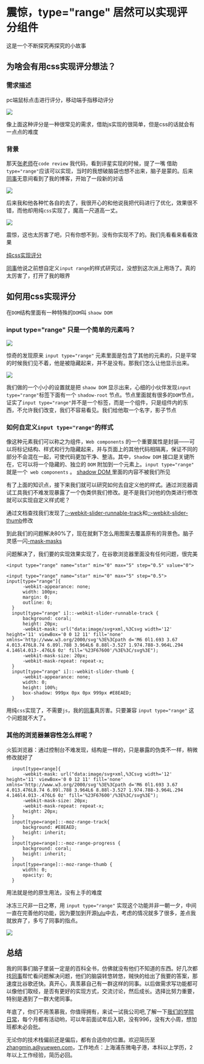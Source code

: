 # 震惊，type="range" 居然可以实现评分组件
这是一个不断探究再探究的小故事
## 为啥会有用css实现评分想法？
### 需求描述
pc端鼠标点击进行评分，移动端手指移动评分

<img src="./star.gif">

像上面这种评分是一种很常见的需求，借助js实现的很简单，但是css的话就会有一点点的难度

### 背景 
那天[张老师](https://www.zhangxinxu.com/wordpress/)在`code review` 我代码，看到评星实现的时候，提了一嘴 借助`type="range"`应该可以实现，当时的我想破脑袋也想不出来，脑子是蒙的。后来[同事](https://github.com/XboxYan)无意间看到了我的博客，开始了一段新的对话

<img src="./1.png">

后来我和他各种忙各自的去了，我很开心的和他说我把代码进行了优化，效果很不错，而他却用纯`css`实现了，魔高一尺道高一丈。

<img src="./2.png">

震惊，这也太厉害了吧，只有你想不到，没有你实现不了的。我们先看看来看看效果

[纯css实现评分](https://codepen.io/qingchuang/pen/jOMmQab)

[同事](https://github.com/XboxYan)他说之前想自定义`input range`的样式研究过，没想到这次派上用场了。真的太厉害了，打开了我的眼界


## 如何用css实现评分
在`DOM`结构里面有一种特殊的`DOM`叫 `shaow DOM`
### input type="range" 只是一个简单的元素吗？

<img src="./3.png">

惊奇的发现原来 `input type="range"` 元素里面是包含了其他的元素的，只是平常的时候我们见不着，他是被隐藏起来，并不是没有。那我们怎么让他显示出来。

<img src="./4.png">

我们做的一个小小的设置就是把 `shaow DOM` 显示出来，心细的小伙伴发现`input type="range"`标签下面有一个 `shadow-root`  节点。节点里面就有很多的`DOM`节点，证实了`input type="range"`并不是一个标签，而是一个组件，只是组件内的东西，不允许我们改变，我们不容易看见。我们给他取一个名字，影子节点

### 如何自定义`input type="range"`的样式
像这种元素我们可以称之为组件，`Web components` 的一个重要属性是封装——可以将标记结构、样式和行为隐藏起来，并与页面上的其他代码相隔离，保证不同的部分不会混在一起，可使代码更加干净、整洁。其中，`Shadow DOM` 接口是关键所在，它可以将一个隐藏的、独立的 `DOM` 附加到一个元素上。`input type="range"` 就是一个` web components` 。
[ shadow DOM ](https://developer.mozilla.org/zh-CN/docs/Web/Web_Components/Using_shadow_DOM)里面的内容不被我们所见

有了上面的知识点，接下来我们就可以研究如何去自定义他的样式。通过浏览器调试工具我们不难发现暴露了一个伪类供我们修改。是不是我们对他的伪类进行修改就可以实现自定义样式呢？

通过文档查找我们发现了[::-webkit-slider-runnable-track](https://developer.mozilla.org/zh-CN/docs/Web/CSS/::-webkit-slider-runnable-track)和[::-webkit-slider-thumb](https://developer.mozilla.org/zh-CN/docs/Web/CSS/::-webkit-slider-thumb)修改

到此我们的问题解决80%了，现在就剩下怎么用图案去覆盖原有的背景色。脑子灵感一闪[-mask-masks](https://www.zhangxinxu.com/wordpress/2017/11/css-css3-mask-masks/)

问题解决了，我们要的实现效果实现了，在谷歌浏览器里面没有任何问题，很完美

```
<input type="range" name="star" min="0" max="5" step="0.5" value="0">

<input type="range" name="star" min="0" max="5" step="0.5">
input[type="range"]{
      -webkit-appearance: none;
      width: 100px;
      margin: 0;
      outline: 0;
  }
  input[type="range" i]::-webkit-slider-runnable-track {
      background: coral;
      height: 20px;
      -webkit-mask: url("data:image/svg+xml,%3Csvg width='12' height='11' viewBox='0 0 12 11' fill='none' xmlns='http://www.w3.org/2000/svg'%3E%3Cpath d='M6 0l1.693 3.67 4.013.476L8.74 6.89l.788 3.964L6 8.88l-3.527 1.974.788-3.964L.294 4.146l4.013-.476L6 0z' fill='%23F67600'/%3E%3C/svg%3E");
      -webkit-mask-size: 20px;
      -webkit-mask-repeat: repeat-x;
  }
  input[type="range" i]::-webkit-slider-thumb {
      -webkit-appearance: none;
      width: 0;
      height: 100%;
      box-shadow: 999px 0px 0px 999px #E8EAED;
  }
```

用纯`css`实现了，不需要`js`，我的[同事](https://github.com/XboxYan)真厉害。只要兼容 `input type="range"` 这个问题就不大了。

### 其他的浏览器兼容性怎么样呢？
火狐浏览器：通过控制台不难发现，结构是一样的，只是暴露的伪类不一样，稍微修改就好了

```
  input[type=range]{
      -webkit-mask: url("data:image/svg+xml,%3Csvg width='12' height='11' viewBox='0 0 12 11' fill='none' xmlns='http://www.w3.org/2000/svg'%3E%3Cpath d='M6 0l1.693 3.67 4.013.476L8.74 6.89l.788 3.964L6 8.88l-3.527 1.974.788-3.964L.294 4.146l4.013-.476L6 0z' fill='%23F67600'/%3E%3C/svg%3E");
      -webkit-mask-size: 20px;
      -webkit-mask-repeat: repeat-x;
      height: 20px;
  }
  input[type=range]::-moz-range-track{
      background: #E8EAED;
      height: inherit;
  }
  input[type=range]::-moz-range-progress {
      background: coral;
      height: inherit;
  }
  input[type=range]::-moz-range-thumb {
      width: 0;
      opacity: 0;
  }
```

用法就是他的原生用法，没有上手的难度

冰冻三尺非一日之寒，用 `input type="range"` 实现这个功能并非一朝一夕，中间一直在完善他的功能，因为要加到开源[lulu](https://github.com/yued-fe/lulu)中去，考虑的情况就多了很多，差点我就放弃了，多亏了同事的指点。

<img src="./5.png">

## 总结

我的同事们脑子里装一定是的百科全书，仿佛就没有他们不知道的东西。好几次都找[同事](https://github.com/XboxYan)帮忙看问题解决问题，他们的脑袋转悠转悠，贼快的给出了我要的答案，那速度比谷歌还快。真开心，真羡慕自己有一群这样的同事。以后做需求写功能都可以像他们取经，是否有更好的实现方式，交流讨论，然后成长。选择比努力重要，特别是遇到了一群大佬同事。

年底了，你们不用羡慕我，你值得拥有，来试一试我公司吧,了解一下[我们的学院日常](https://story.yux.team/#&202012)，每个月都有活动哟，可以年前面试年后入职，没有996，没有大小周，想加班都未必会批。

无论你的技术栈偏前还是偏后，都有合适你的位置。欢迎简历至 zhangmin.a@yuewen.com，工作地点：上海浦东微电子港，本科以上学历，2年以上工作经验，简历必回。






